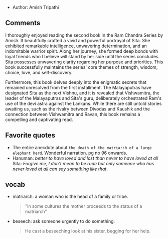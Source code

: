 
- Author: Amish Tripathi

## Comments

I thoroughly enjoyed reading the second book in the Ram Chandra Series by Amish. It beautifully crafted a vivid and powerful portrayal of Sita. She exhibited remarkable intelligence, unwavering determination, and an indomitable warrior spirit. Along her journey, she formed deep bonds with loyal friends who I believe will stand by her side until the series concludes. Sita possesses unwavering clarity regarding her purpose and priorities. This book successfully maintains the series' core themes of strength, wisdom, choice, love, and self-discovery.

Furthermore, this book delves deeply into the enigmatic secrets that remained unresolved from the first installment. The Malayaputras have designated Sita as the next Vishnu, and it is revealed that Vishwamitra, the leader of the Malayaputras and Sita's guru, deliberately orchestrated Ram's use of the devi astra against the Lankans. While there are still untold stories awaiting us, such as the rivalry between Divodas and Kaushik and the connection between Vishwamitra and Ravan, this book remains a compelling and captivating read.

## Favorite quotes

- The entire anecdote about `the death of the matriarch of a large elephant herd`. Wonderful narration. pg no 96 onwards.
- Hanuman: _better to have loved and lost than never to have loved at all_
  Sita: _Forgive me, I don't mean to be rude but only someone who has never loved at all can say something like that_.

## vocab

- matriarch: a woman who is the head of a family or tribe.
  > "in some cultures the mother proceeds to the status of a matriarch"
- beseech: ask someone urgently to do something.
  > He cast a beseeching look at his sister, begging for her help.
